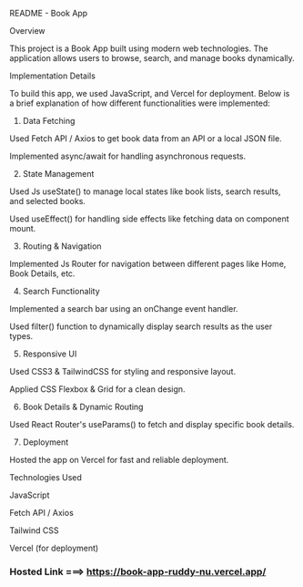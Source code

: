 README - Book App

Overview

This project is a Book App built using modern web technologies. The application allows users to browse, search, and manage books dynamically.

Implementation Details

To build this app, we used JavaScript, and Vercel for deployment. Below is a brief explanation of how different functionalities were implemented:

1. Data Fetching

Used Fetch API / Axios to get book data from an API or a local JSON file.

Implemented async/await for handling asynchronous requests.

2. State Management

Used Js useState() to manage local states like book lists, search results, and selected books.

Used useEffect() for handling side effects like fetching data on component mount.

3. Routing & Navigation

Implemented Js Router for navigation between different pages like Home, Book Details, etc.

4. Search Functionality

Implemented a search bar using an onChange event handler.

Used filter() function to dynamically display search results as the user types.

5. Responsive UI

Used CSS3 & TailwindCSS for styling and responsive layout.

Applied CSS Flexbox & Grid for a clean design.

6. Book Details & Dynamic Routing

Used React Router's useParams() to fetch and display specific book details.

7. Deployment

Hosted the app on Vercel for fast and reliable deployment.

Technologies Used

JavaScript

Fetch API / Axios

Tailwind CSS

Vercel (for deployment)

### Hosted Link ===> https://book-app-ruddy-nu.vercel.app/
